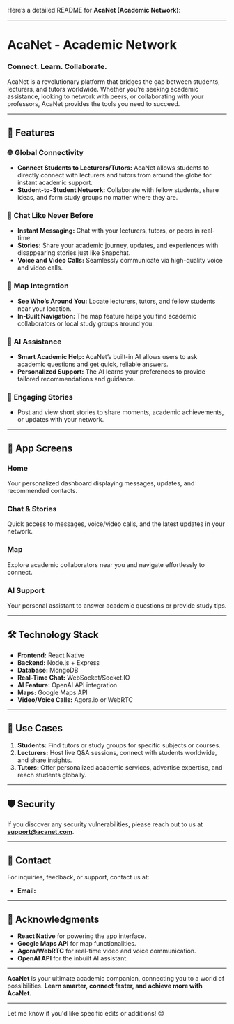Here’s a detailed README for **AcaNet (Academic Network)**:

---

# AcaNet - Academic Network  

### Connect. Learn. Collaborate.  

AcaNet is a revolutionary platform that bridges the gap between students, lecturers, and tutors worldwide. Whether you’re seeking academic assistance, looking to network with peers, or collaborating with your professors, AcaNet provides the tools you need to succeed.  

---

## 🚀 Features  

### 🌐 **Global Connectivity**  
- **Connect Students to Lecturers/Tutors:** AcaNet allows students to directly connect with lecturers and tutors from around the globe for instant academic support.  
- **Student-to-Student Network:** Collaborate with fellow students, share ideas, and form study groups no matter where they are.  

### 📱 **Chat Like Never Before**  
- **Instant Messaging:** Chat with your lecturers, tutors, or peers in real-time.  
- **Stories:** Share your academic journey, updates, and experiences with disappearing stories just like Snapchat.  
- **Voice and Video Calls:** Seamlessly communicate via high-quality voice and video calls.  

### 📍 **Map Integration**  
- **See Who’s Around You:** Locate lecturers, tutors, and fellow students near your location.  
- **In-Built Navigation:** The map feature helps you find academic collaborators or local study groups around you.  

### 🤖 **AI Assistance**  
- **Smart Academic Help:** AcaNet’s built-in AI allows users to ask academic questions and get quick, reliable answers.  
- **Personalized Support:** The AI learns your preferences to provide tailored recommendations and guidance.  

### 🎥 **Engaging Stories**  
- Post and view short stories to share moments, academic achievements, or updates with your network.  

---

## 📱 App Screens  

### **Home**  
Your personalized dashboard displaying messages, updates, and recommended contacts.  

### **Chat & Stories**  
Quick access to messages, voice/video calls, and the latest updates in your network.  

### **Map**  
Explore academic collaborators near you and navigate effortlessly to connect.  

### **AI Support**  
Your personal assistant to answer academic questions or provide study tips.  

---

## 🛠️ Technology Stack  

- **Frontend:** React Native  
- **Backend:** Node.js + Express  
- **Database:** MongoDB  
- **Real-Time Chat:** WebSocket/Socket.IO  
- **AI Feature:** OpenAI API integration  
- **Maps:** Google Maps API  
- **Video/Voice Calls:** Agora.io or WebRTC  

---

## 🎯 Use Cases  

1. **Students:** Find tutors or study groups for specific subjects or courses.  
2. **Lecturers:** Host live Q&A sessions, connect with students worldwide, and share insights.  
3. **Tutors:** Offer personalized academic services, advertise expertise, and reach students globally.  

---

## 🛡️ Security  

If you discover any security vulnerabilities, please reach out to us at **support@acanet.com**.  

---

## 📧 Contact  

For inquiries, feedback, or support, contact us at:  
- **Email:**  

---

## 🙌 Acknowledgments  

- **React Native** for powering the app interface.  
- **Google Maps API** for map functionalities.  
- **Agora/WebRTC** for real-time video and voice communication.  
- **OpenAI API** for the inbuilt AI assistant.  

---

**AcaNet** is your ultimate academic companion, connecting you to a world of possibilities. **Learn smarter, connect faster, and achieve more with AcaNet.**  

---  

Let me know if you'd like specific edits or additions! 😊  